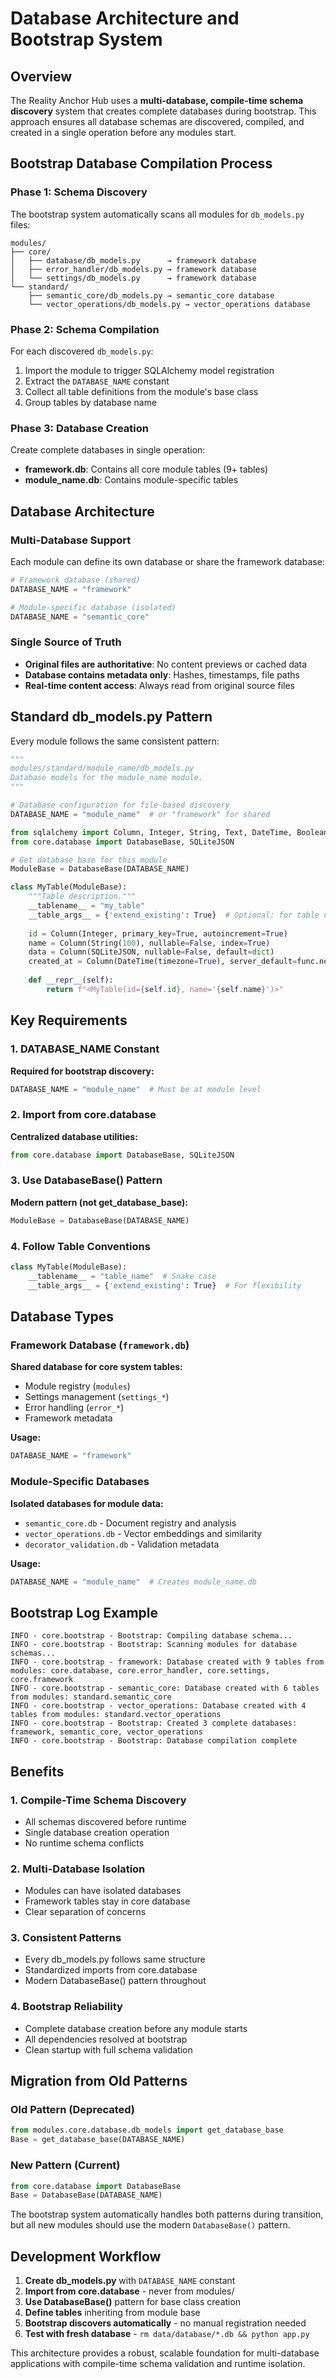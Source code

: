 # Database Architecture and Bootstrap System

## Overview

The Reality Anchor Hub uses a **multi-database, compile-time schema discovery** system that creates complete databases during bootstrap. This approach ensures all database schemas are discovered, compiled, and created in a single operation before any modules start.

## Bootstrap Database Compilation Process

### Phase 1: Schema Discovery
The bootstrap system automatically scans all modules for `db_models.py` files:

```
modules/
├── core/
│   ├── database/db_models.py      → framework database
│   ├── error_handler/db_models.py → framework database  
│   └── settings/db_models.py      → framework database
└── standard/
    ├── semantic_core/db_models.py → semantic_core database
    └── vector_operations/db_models.py → vector_operations database
```

### Phase 2: Schema Compilation
For each discovered `db_models.py`:
1. Import the module to trigger SQLAlchemy model registration
2. Extract the `DATABASE_NAME` constant
3. Collect all table definitions from the module's base class
4. Group tables by database name

### Phase 3: Database Creation
Create complete databases in single operation:
- **framework.db**: Contains all core module tables (9+ tables)
- **module_name.db**: Contains module-specific tables

## Database Architecture

### Multi-Database Support
Each module can define its own database or share the framework database:

```python
# Framework database (shared)
DATABASE_NAME = "framework"

# Module-specific database (isolated)
DATABASE_NAME = "semantic_core"
```

### Single Source of Truth
- **Original files are authoritative**: No content previews or cached data
- **Database contains metadata only**: Hashes, timestamps, file paths
- **Real-time content access**: Always read from original source files

## Standard db_models.py Pattern

Every module follows the same consistent pattern:

```python
"""
modules/standard/module_name/db_models.py
Database models for the module_name module.
"""

# Database configuration for file-based discovery
DATABASE_NAME = "module_name"  # or "framework" for shared

from sqlalchemy import Column, Integer, String, Text, DateTime, Boolean
from core.database import DatabaseBase, SQLiteJSON

# Get database base for this module
ModuleBase = DatabaseBase(DATABASE_NAME)

class MyTable(ModuleBase):
    """Table description."""
    __tablename__ = "my_table"
    __table_args__ = {'extend_existing': True}  # Optional: for table updates
    
    id = Column(Integer, primary_key=True, autoincrement=True)
    name = Column(String(100), nullable=False, index=True)
    data = Column(SQLiteJSON, nullable=False, default=dict)
    created_at = Column(DateTime(timezone=True), server_default=func.now(), nullable=False)
    
    def __repr__(self):
        return f"<MyTable(id={self.id}, name='{self.name}')>"
```

## Key Requirements

### 1. DATABASE_NAME Constant
**Required for bootstrap discovery:**
```python
DATABASE_NAME = "module_name"  # Must be at module level
```

### 2. Import from core.database
**Centralized database utilities:**
```python
from core.database import DatabaseBase, SQLiteJSON
```

### 3. Use DatabaseBase() Pattern
**Modern pattern (not get_database_base):**
```python
ModuleBase = DatabaseBase(DATABASE_NAME)
```

### 4. Follow Table Conventions
```python
class MyTable(ModuleBase):
    __tablename__ = "table_name"  # Snake case
    __table_args__ = {'extend_existing': True}  # For flexibility
```

## Database Types

### Framework Database (`framework.db`)
**Shared database for core system tables:**
- Module registry (`modules`)
- Settings management (`settings_*`)  
- Error handling (`error_*`)
- Framework metadata

**Usage:**
```python
DATABASE_NAME = "framework"
```

### Module-Specific Databases
**Isolated databases for module data:**
- `semantic_core.db` - Document registry and analysis
- `vector_operations.db` - Vector embeddings and similarity
- `decorator_validation.db` - Validation metadata

**Usage:**
```python
DATABASE_NAME = "module_name"  # Creates module_name.db
```

## Bootstrap Log Example

```
INFO - core.bootstrap - Bootstrap: Compiling database schema...
INFO - core.bootstrap - Bootstrap: Scanning modules for database schemas...
INFO - core.bootstrap - framework: Database created with 9 tables from modules: core.database, core.error_handler, core.settings, core.framework
INFO - core.bootstrap - semantic_core: Database created with 6 tables from modules: standard.semantic_core
INFO - core.bootstrap - vector_operations: Database created with 4 tables from modules: standard.vector_operations
INFO - core.bootstrap - Bootstrap: Created 3 complete databases: framework, semantic_core, vector_operations
INFO - core.bootstrap - Bootstrap: Database compilation complete
```

## Benefits

### 1. Compile-Time Schema Discovery
- All schemas discovered before runtime
- Single database creation operation
- No runtime schema conflicts

### 2. Multi-Database Isolation
- Modules can have isolated databases
- Framework tables stay in core database  
- Clear separation of concerns

### 3. Consistent Patterns
- Every db_models.py follows same structure
- Standardized imports from core.database
- Modern DatabaseBase() pattern throughout

### 4. Bootstrap Reliability
- Complete database creation before any module starts
- All dependencies resolved at bootstrap
- Clean startup with full schema validation

## Migration from Old Patterns

### Old Pattern (Deprecated)
```python
from modules.core.database.db_models import get_database_base
Base = get_database_base(DATABASE_NAME)
```

### New Pattern (Current)
```python
from core.database import DatabaseBase
Base = DatabaseBase(DATABASE_NAME)
```

The bootstrap system automatically handles both patterns during transition, but all new modules should use the modern `DatabaseBase()` pattern.

## Development Workflow

1. **Create db_models.py** with `DATABASE_NAME` constant
2. **Import from core.database** - never from modules/
3. **Use DatabaseBase()** pattern for base class creation
4. **Define tables** inheriting from module base
5. **Bootstrap discovers automatically** - no manual registration needed
6. **Test with fresh database** - `rm data/database/*.db && python app.py`

This architecture provides a robust, scalable foundation for multi-database applications with compile-time schema validation and runtime isolation.